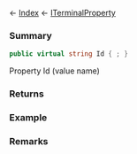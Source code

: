 ← [Index](Api-Index) ← [ITerminalProperty](Sandbox.ModAPI.Interfaces.ITerminalProperty)

### Summary

```csharp
public virtual string Id { ; }
```

Property Id (value name)

### Returns

### Example

### Remarks

